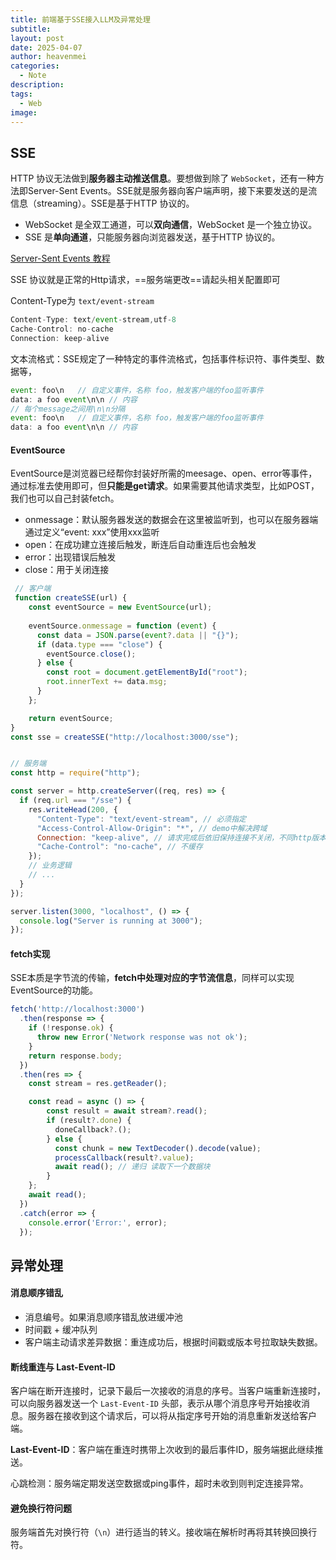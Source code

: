 ```yaml
---
title: 前端基于SSE接入LLM及异常处理
subtitle: 
layout: post
date: 2025-04-07
author: heavenmei
categories:
  - Note
description: 
tags:
  - Web
image:
---
```


## SSE

HTTP 协议无法做到**服务器主动推送信息**。要想做到除了 `WebSocket`，还有一种方法即Server-Sent Events。SSE就是服务器向客户端声明，接下来要发送的是流信息（streaming）。SSE是基于HTTP 协议的。
- WebSocket 是全双工通道，可以**双向通信**，WebSocket 是一个独立协议。
- SSE 是**单向通道**，只能服务器向浏览器发送，基于HTTP 协议的。


[Server-Sent Events 教程](https://www.ruanyifeng.com/blog/2017/05/server-sent_events.html)

SSE 协议就是正常的Http请求，==服务端更改==请起头相关配置即可

Content-Type为 `text/event-stream`
```js
Content-Type: text/event-stream,utf-8
Cache-Control: no-cache
Connection: keep-alive
```


文本流格式：SSE规定了一种特定的事件流格式，包括事件标识符、事件类型、数据等，

```js
event: foo\n   // 自定义事件，名称 foo，触发客户端的foo监听事件
data: a foo event\n\n // 内容 
// 每个message之间用\n\n分隔
event: foo\n   // 自定义事件，名称 foo，触发客户端的foo监听事件
data: a foo event\n\n // 内容 

```



#### EventSource

EventSource是浏览器已经帮你封装好所需的meesage、open、error等事件，通过标准去使用即可，但**只能是get请求**。如果需要其他请求类型，比如POST，我们也可以自己封装fetch。

- onmessage：默认服务器发送的数据会在这里被监听到，也可以在服务器端通过定义“event: xxx”使用xxx监听
- open：在成功建立连接后触发，断连后自动重连后也会触发
- error：出现错误后触发
- close：用于关闭连接
```js
 // 客户端
 function createSSE(url) {
	const eventSource = new EventSource(url);
	
	eventSource.onmessage = function (event) {
	  const data = JSON.parse(event?.data || "{}");
	  if (data.type === "close") {
		eventSource.close();
	  } else {
		const root = document.getElementById("root");
		root.innerText += data.msg;
	  }
	};

	return eventSource;
}
const sse = createSSE("http://localhost:3000/sse");


// 服务端
const http = require("http");

const server = http.createServer((req, res) => {
  if (req.url === "/sse") {
    res.writeHead(200, {
      "Content-Type": "text/event-stream", // 必须指定
      "Access-Control-Allow-Origin": "*", // demo中解决跨域
      Connection: "keep-alive", // 请求完成后依旧保持连接不关闭，不同http版本默认值不同
      "Cache-Control": "no-cache", // 不缓存
    });
    // 业务逻辑
    // ...
  }
});

server.listen(3000, "localhost", () => {
  console.log("Server is running at 3000");
});

```


#### fetch实现

SSE本质是字节流的传输，**fetch中处理对应的字节流信息**，同样可以实现EventSource的功能。


```js
fetch('http://localhost:3000')
  .then(response => {
    if (!response.ok) {
      throw new Error('Network response was not ok');
    }
    return response.body;
  })
  .then(res => {
    const stream = res.getReader();

    const read = async () => {
	    const result = await stream?.read();
	    if (result?.done) {
	      doneCallback?.();
	    } else {
		  const chunk = new TextDecoder().decode(value);
		  processCallback(result?.value);
	      await read(); // 递归 读取下一个数据块
	    }
	};
	await read();
  })
  .catch(error => {
    console.error('Error:', error);
  });
```



## 异常处理

#### 消息顺序错乱

- 消息编号。如果消息顺序错乱放进缓冲池
- 时间戳 + 缓冲队列
- 客户端主动请求差异数据：重连成功后，根据时间戳或版本号拉取缺失数据。
#### 断线重连与 Last-Event-ID

客户端在断开连接时，记录下最后一次接收的消息的序号。当客户端重新连接时，可以向服务器发送一个 `Last-Event-ID` 头部，表示从哪个消息序号开始接收消息。服务器在接收到这个请求后，可以将从指定序号开始的消息重新发送给客户端。

**Last-Event-ID**：客户端在重连时携带上次收到的最后事件ID，服务端据此继续推送。

心跳检测：服务端定期发送空数据或ping事件，超时未收到则判定连接异常。


#### 避免换行符问题

服务端首先对换行符（`\n`）进行适当的转义。接收端在解析时再将其转换回换行符。


